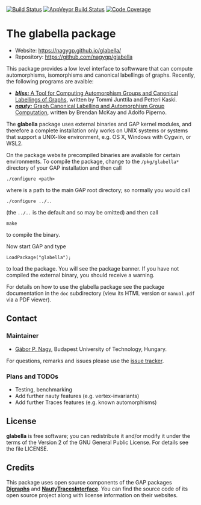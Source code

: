 [![Build Status](https://github.com/nagygp/glabella/workflows/CI/badge.svg?branch=master)](https://github.com/nagygp/glabella/actions?query=workflow%3ACI+branch%3Amaster)
[![AppVeyor Build Status](https://ci.appveyor.com/api/projects/status/github/nagygp/glabella?branch=master&svg=true)](https://ci.appveyor.com/project/nagygp/glabella)
[![Code Coverage](https://codecov.io/github/nagygp/glabella/coverage.svg?branch=master&token=)](https://codecov.io/gh/nagygp/glabella)

# The glabella package

* Website: https://nagygp.github.io/glabella/
* Repository: https://github.com/nagygp/glabella

This package provides a low level interface to softwware that can compute automorphisms, isomorphisms and canonical labellings of graphs. Recently, the following programs are avaible:

* [***bliss:*** A Tool for Computing Automorphism Groups and Canonical Labellings of Graphs](http://www.tcs.hut.fi/Software/bliss/), written by Tommi Junttila and Petteri Kaski. 
* [***nauty:*** Graph Canonical Labelling and Automorphism Group Computation](https://pallini.di.uniroma1.it/), written by Brendan McKay and Adolfo Piperno.

The **glabella** package uses external binaries and GAP kernel modules, and therefore a complete installation only works on UNIX systems or systems that support a UNIX-like environment, e.g. OS X, Windows with Cygwin, or WSL2. 

On the package website precompiled binaries are available for certain environments. To compile the package, change to the `/pkg/glabella*` directory  of your GAP installation and then call

	./configure <path>

where <path> is a path to the main GAP root directory; so normally you would call

	./configure ../..

(the `../..` is the default and so may be omitted) and then call

	make 

to compile the binary.

Now start GAP and type

	LoadPackage("glabella");

to load the package. You will see the package banner. If you have not compiled the external binary, you should receive a warning.

For details on how to use the glabella package see the package documentation in the `doc` subdirectory (view its HTML version or  `manual.pdf`  via a PDF viewer). 

## Contact

### Maintainer

* [Gábor P. Nagy](https://algebra.math.bme.hu/nagy-gabor), Budapest University of Technology, Hungary.

For questions, remarks and issues please use the [issue tracker](https://github.com/nagygp/glabella/issues).

### Plans and TODOs

* Testing, benchmarking
* Add further nauty features (e.g. vertex-invariants)
* Add further Traces features (e.g. known automorphisms)

## License

**glabella** is free software; you can redistribute it and/or modify it under the terms of the Version 2 of the GNU General Public License. For details see the file LICENSE.

## Credits

This package uses open source components of the GAP packages [**Digraphs**](https://github.com/gap-packages/Digraphs) and [**NautyTracesInterface**](https://github.com/gap-packages/NautyTracesInterface). You can find the source code of its open source project along with license information on their websites. 

